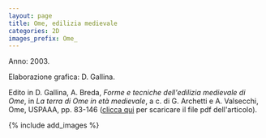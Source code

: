 ```yaml
---
layout: page
title: Ome, edilizia medievale
categories: 2D
images_prefix: Ome_
---
```


Anno: 2003.

Elaborazione grafica: D. Gallina.

Edito in D. Gallina, A. Breda, *Forme e tecniche dell'edilizia medievale di Ome*, in *La terra di Ome in età medievale*, a c. di G. Archetti e A. Valsecchi, Ome, USPAAA, pp. 83-146 ([clicca qui](http://unicatt.academia.edu/DarioGallina) per scaricare il file pdf dell'articolo).

{% include add_images %}
